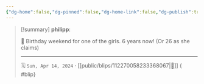 ```yaml
---
{"dg-home":false,"dg-pinned":false,"dg-home-link":false,"dg-publish":true,"type":"blip","disabled rules":["yaml-title","yaml-title-alias","file-name-heading"],"title":"philipp on mastodon @ 2024-04-14","created-date":"2024-04-14T14:32:16","id":112270058233368060,"updated-date":"2025-05-02T08:50:44","dg-path":"blips/112270058233368067.md","permalink":"/blips/112270058233368067/","dgPassFrontmatter":true}
---
```


> [!summary] **philipp**:
>
> 🎉 Birthday weekend for one of the girls. 6 years now! (Or 26 as she claims)
> - - -
>
> 🗓️ `Sun, Apr 14, 2024` · [[public/blips/112270058233368067\|🔗]]
{ #blip}

